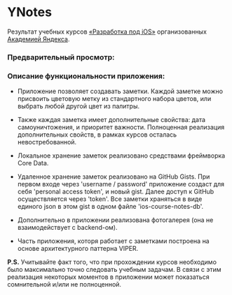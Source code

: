 # YNotes

Результат учебных курсов [«Разработка под iOS»](https://academy.yandex.ru/posts/kak-osvoit-startovyy-nabor-ios-razrabotchika) организованных [Академией Яндекса](https://academy.yandex.ru/).

### Предварительный просмотр:


### Описание функциональности приложения:

*   Приложение позволяет создавать заметки. Каждой заметке можно присвоить цветовую метку из стандартного набора цветов, или выбрать любой другой цвет из палитры.

*   Также каждая заметка имеет дополнительные свойства: дата самоуничтожения, и приоритет важности. Полноценная реализация дополнительных свойств, в рамках курсов осталась невостребованной.

*   Локальное хранение заметок реализовано средствами фреймворка Core Data.

*   Удаленное хранение заметок реализовано на GitHub Gists. При первом входе через 'username / password' приложение создаст для себя 'personal access token', и новый gist. Далее доступ к GitHub осуществляется через 'token'. Все заметки храняться в виде единого json в этом gist в одном файле 'ios-course-notes-db'.

*   Дополнительно в приложении реализована фотогалерея (она не взаимодействует с backend-ом).

*   Часть приложения, которя работает с заметками построена на основе архитектурного паттерна VIPER.

**P.S.** Учитывайте факт того, что при прохождении курсов необходимо было максимально точно следовать учебным задачам. В связи с этим реализация некоторых моментов в приложении может показаться сомнительной и/или не полноценной.
